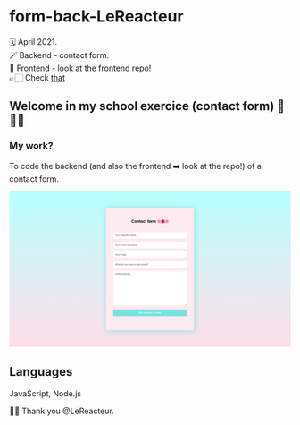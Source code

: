 # form-back-LeReacteur

🗓 April 2021.  
🪄 Backend - contact form.  
👀 Frontend - look at the frontend repo!  
👉🏻 Check [that](https://myform-lereacteur-2021.netlify.app/)

## Welcome in my school exercice (contact form) 🌸🌺🌸

### My work?

To code the backend (and also the frontend ➡️ look at the repo!) of a contact form.

![Contact form](img/contact-form.png)

## Languages

JavaScript, Node.js

🙏🏻 Thank you @LeReacteur.

